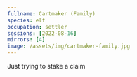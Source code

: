 ```yaml
---
fullname: Cartmaker (Family)
species: elf
occupation: settler
sessions: [2022-08-16]
mirrors: [4]
image: /assets/img/cartmaker-family.jpg
---
```


Just trying to stake a claim